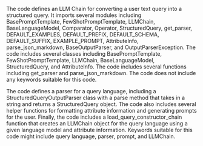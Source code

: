 The code defines an LLM Chain for converting a user text query into a structured query. It imports several modules including BasePromptTemplate, FewShotPromptTemplate, LLMChain, BaseLanguageModel, Comparator, Operator, StructuredQuery, get_parser, DEFAULT_EXAMPLES, DEFAULT_PREFIX, DEFAULT_SCHEMA, DEFAULT_SUFFIX, EXAMPLE_PROMPT, AttributeInfo, parse_json_markdown, BaseOutputParser, and OutputParserException. The code includes several classes including BasePromptTemplate, FewShotPromptTemplate, LLMChain, BaseLanguageModel, StructuredQuery, and AttributeInfo. The code includes several functions including get_parser and parse_json_markdown. The code does not include any keywords suitable for this code.

The code defines a parser for a query language, including a StructuredQueryOutputParser class with a parse method that takes in a string and returns a StructuredQuery object. The code also includes several helper functions for formatting attribute information and generating prompts for the user. Finally, the code includes a load_query_constructor_chain function that creates an LLMChain object for the query language using a given language model and attribute information. Keywords suitable for this code might include query language, parser, prompt, and LLMChain.

